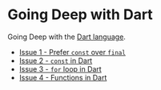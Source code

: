 # Going Deep with Dart

Going Deep with the [Dart language](https://dart.dev).

* [Issue 1 - Prefer `const` over `final`](issue-1-prefer-const-over-final/issue-1-prefer-const-over-final.md)
* [Issue 2 - `const` in Dart](issue-2-const-in-dart/issue-2-const-in-dart.md)
* [Issue 3 - `for` loop in Dart](issue-3-for-loop-in-dart/issue-3-for-loop-in-dart.md)
* [Issue 4 - Functions in Dart](issue-4-functions-in-dart/issue-4-issue-4-functions-in-dart.md)